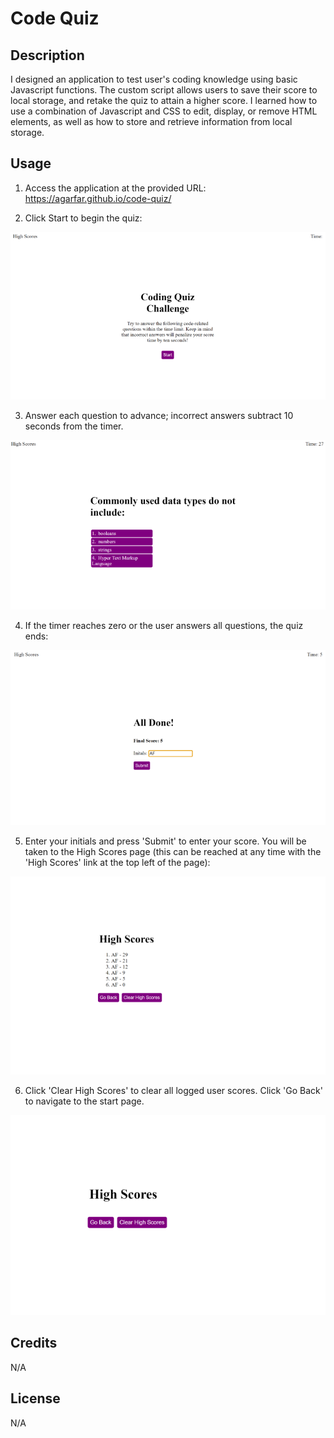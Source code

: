 # Code Quiz

## Description

I designed an application to test user's coding knowledge using basic Javascript functions. The custom script allows users to save their score to local storage, and retake the quiz to attain a higher score. I learned how to use a combination of Javascript and CSS to edit, display, or remove HTML elements, as well as how to store and retrieve information from local storage.

## Usage

1. Access the application at the provided URL: https://agarfar.github.io/code-quiz/

2. Click Start to begin the quiz:

![Start Page](assets/images/start.png)

3. Answer each question to advance; incorrect answers subtract 10 seconds from the timer.

![Questions](assets/images/questions.png)

4. If the timer reaches zero or the user answers all questions, the quiz ends:

![Finish Page](assets/images/finish.png)

5. Enter your initials and press 'Submit' to enter your score. You will be taken to the High Scores page (this can be reached at any time with the 'High Scores' link at the top left of the page):

![High Score Page](assets/images/high-score.png)

6. Click 'Clear High Scores' to clear all logged user scores. Click 'Go Back' to navigate to the start page.

![Clear High Scores](assets/images/clear.png)

## Credits

N/A

## License

N/A